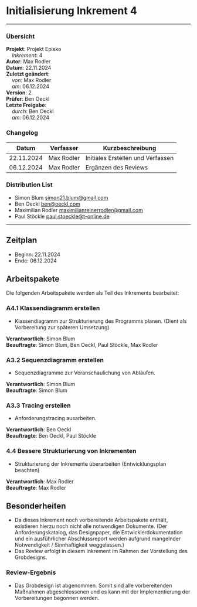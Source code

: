 # Initialisierung Inkrement 4

---

### Übersicht

**Projekt**: Projekt Episko \
&nbsp;&nbsp;&nbsp;&nbsp;_Inkrement_: 4 \
**Autor**: Max Rodler \
**Datum**: 22.11.2024 \
**Zuletzt geändert**: \
&nbsp;&nbsp;&nbsp;&nbsp;_von_: Max Rodler \
&nbsp;&nbsp;&nbsp;&nbsp;_am_: 06.12.2024 \
**Version**: 2 \
**Prüfer**: Ben Oeckl \
**Letzte Freigabe**: \
&nbsp;&nbsp;&nbsp;&nbsp;_durch_: Ben Oeckl \
&nbsp;&nbsp;&nbsp;&nbsp;_am_: 06.12.2024

### Changelog

| Datum      | Verfasser  | Kurzbeschreibung                  |
|------------|------------|-----------------------------------|
| 22.11.2024 | Max Rodler | Initiales Erstellen und Verfassen |
| 06.12.2024 | Max Rodler | Ergänzen des Reviews              |

### Distribution List

- Simon Blum <simon21.blum@gmail.com>
- Ben Oeckl <ben@oeckl.com>
- Maximilian Rodler <maximilianreinerrodler@gmail.com>
- Paul Stöckle <paul.stoeckle@t-online.de>

---

## Zeitplan
- Beginn: 22.11.2024
- Ende: 06.12.2024

## Arbeitspakete
Die folgenden Arbeitspakete werden als Teil des Inkrements bearbeitet:
### A4.1 Klassendiagramm erstellen
- Klassendiagramm zur Strukturierung des Programms planen. (Dient als Vorbereitung zur späteren Umsetzung)

**Verantwortlich**: Simon Blum \
**Beauftragte**: Simon Blum, Ben Oeckl, Paul Stöckle, Max Rodler

### A3.2 Sequenzdiagramm erstellen
- Sequenzdiagramme zur Veranschaulichung von Abläufen.

**Verantwortlich**: Simon Blum \
**Beauftragte**: Simon Blum

### A3.3 Tracing erstellen
- Anforderungstracing ausarbeiten.

**Verantwortlich**: Ben Oeckl \
**Beauftragte**: Ben Oeckl, Paul Stöckle

### 4.4 Bessere Strukturierung von Inkrementen
- Strukturierung der Inkremente überarbeiten (Entwicklungsplan beachten)

**Verantwortlich**: Max Rodler \
**Beauftragte**: Max Rodler


## Besonderheiten
- Da dieses Inkrement noch vorbereitende Arbeitspakete enthält, existieren hierzu noch nicht alle notwendigen Dokumente. (Der Anforderungskatalog, das Designpaper, die Entwicklerdokumentation und ein ausführlicher Abschlussreport werden aufgrund mangelnder Notwendigkeit / Sinnhaftigkeit weggelassen.)
- Das Review erfolgt in diesem Inkrement im Rahmen der Vorstellung des Grobdesigns.

### Review-Ergebnis
- Das Grobdesign ist abgenommen. Somit sind alle vorbereitenden Maßnahmen abgeschlossenen und es kann mit der Implementierung der Vorbereitungen begonnen werden.


